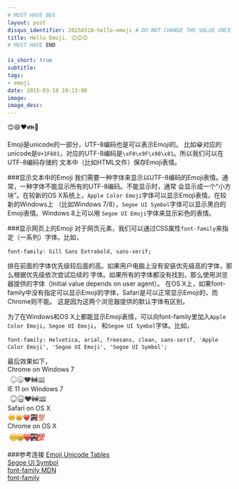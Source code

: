 ```yaml
---
# MUST HAVE BEG
layout: post
disqus_identifier: 20150318-hello-emoji # DO NOT CHANGE THE VALUE ONCE SET
title: Hello Emoji, 😊😊😊
# MUST HAVE END

is_short: true
subtitle:
tags: 
- emoji
date: 2015-03-18 19:13:00
image:
image_desc:
---
```


😊😄❤️👪💯

Emoji是unicode的一部分，UTF-8编码也是可以表示Emoji的。
比如😁对应的unicode是`U+1F601`，对应的UTF-8编码是`\xF0\x9F\x98\x81`。所以我们可以在UTF-8编码存储的
文本中（比如HTML文件）保存Emoji表情。

###显示文本中的Emoji
我们需要一种字体来显示以UTF-8编码的Emoji表情。通常，一种字体不能显示所有的UTF-8编码。不能显示时，通常
会显示成一个“小方块”。在较新的OS X系统上，`Apple Color Emoji`字体可以显示Emoji表情。在较新的Windows上
（比如Windows 7/8），`Segoe UI Symbol`字体可以显示黑白的Emoji表情。Windows 8上可以用
`Segoe UI Emoji`字体来显示彩色的表情。

###显示网页上的Emoji
对于网页元素，我们可以通过CSS属性`font-family`来指定（一系列）字体。比如，

    font-family: Gill Sans Extrabold, sans-serif;

排在前面的字体优先级较后面的高。如果用户电脑上没有安装优先级高的字体，那么根据优先级依次尝试后续的
字体。如果所有的字体都没有找到，那么使用浏览器提供的字体（Initial value depends on user agent）。
在OS X上，如果font-family中没有指定可以显示Emoji的字体，Safari是可以正常显示Emoji的，而Chrome则不能。
这是因为这两个浏览器提供的默认字体有区别。

为了在Windows和OS X上都能显示Emoji表情，可以向font-family里加入`Apple Color Emoji`，`Segoe UI Emoji`，
和`Segoe UI Symbol`字体。比如，

    font-family: Helvetica, arial, freesans, clean, sans-serif, 'Apple Color Emoji', 'Segoe UI Emoji', 'Segoe UI Symbol';

最后效果如下，       
Chrome on Windows 7       
<img src="../images/blog/chrome-win7-emoji.png" alt="chrome win7 emoji" title="chrome win7 emoji" style="display: block; width: 90px; margin-left: 0px; margin-right: 0px;">
IE 11 on Windows 7      
<img src="../images/blog/ie-win7-emoji.png" alt="ie win7 emoji" title="ie win7 emoji" style="display: block; width: 90px; margin-left: 0px; margin-right: 0px;">
Safari on OS X     
<img src="../images/blog/safari-osx-emoji-png.png" alt="safari osx emoji" title="safari osx emoji" style="display: block; width: 90px; margin-left: 0px; margin-right: 0px;">
Chrome on OS X      
<img src="../images/blog/chrome-osx-emoji-png.png" alt="chrome osx emoji" title="chrome osx emoji" style="display: block; width: 90px; margin-left: 0px; margin-right: 0px;">


###参考连接
[Emoji Unicode Tables](http://apps.timwhitlock.info/emoji/tables/unicode)     
[Segoe UI Symbol](https://msdn.microsoft.com/en-us/library/windows/apps/jj841126.aspx)     
[font-family MDN](https://developer.mozilla.org/en-US/docs/Web/CSS/font-family)      
[font-family](http://www.w3schools.com/cssref/pr_font_font-family.asp)    
